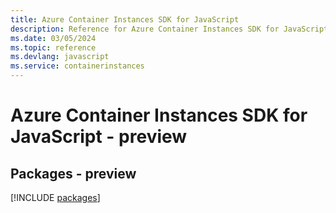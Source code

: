 ```yaml
---
title: Azure Container Instances SDK for JavaScript
description: Reference for Azure Container Instances SDK for JavaScript
ms.date: 03/05/2024
ms.topic: reference
ms.devlang: javascript
ms.service: containerinstances
---
```

# Azure Container Instances SDK for JavaScript - preview
## Packages - preview
[!INCLUDE [packages](container-instances-index.md)]